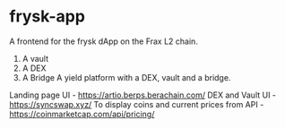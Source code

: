 # frysk-app
A frontend for the frysk dApp on the Frax L2 chain.
1. A vault
2. A DEX
3. A Bridge
A yield platform with a DEX, vault and a bridge.

Landing page UI - https://artio.berps.berachain.com/
DEX and Vault UI - https://syncswap.xyz/
To display coins and current prices from API - https://coinmarketcap.com/api/pricing/



